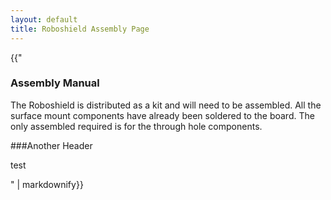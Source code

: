 ```yaml
---
layout: default
title: Roboshield Assembly Page
---
```


{{"
### Assembly Manual

The Roboshield is distributed as a kit and will need to be assembled.  All the surface mount components have already been soldered to the board.  The only assembled required is for the through hole components.

###Another Header

test

" | markdownify}}

